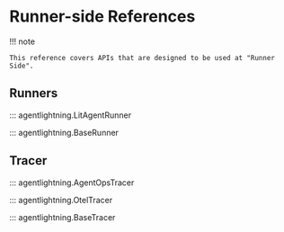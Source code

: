 # Runner-side References

!!! note

    This reference covers APIs that are designed to be used at "Runner Side".

## Runners

::: agentlightning.LitAgentRunner

::: agentlightning.BaseRunner

## Tracer

::: agentlightning.AgentOpsTracer

::: agentlightning.OtelTracer

::: agentlightning.BaseTracer
